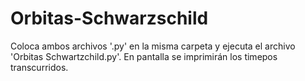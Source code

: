 # Orbitas-Schwarzschild

Coloca ambos archivos '.py' en la misma carpeta y ejecuta el archivo 'Orbitas Schwartzchild.py'. En pantalla se imprimirán los timepos transcurridos.
